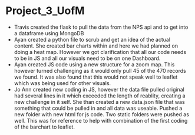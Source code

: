 # Project_3_UofM
- Travis created the flask to pull the data from the NPS api and to get into a dataframe using MongoDB
- Ayan created a python file to scrub and get an idea of the actual content.  She created bar charts within and here we had planned on doing a heat map.  However we got clarification that all our code needs to be in JS and all our visuals need to be on one Dashboard.
- Ayan created JS code using a new structure for a zoom map.  This however turned challenging as it would only pull 45 of the 470 records we found.  It was also found that this would not speak well to leaflet which was being used for other visuals.
- Jo Ann created new coding in JS, however the data file pulled original had several lines in it which exceeded the length of reablity, creating a new challenge in it self.  She than created a new data.json file that was something that could be pulled in and all data was useable. Pushed a new folder with new html for js code.  Two static folders were pushed as well.  This was for reference to help with combination of the first coding of the barchart to leaflet.
